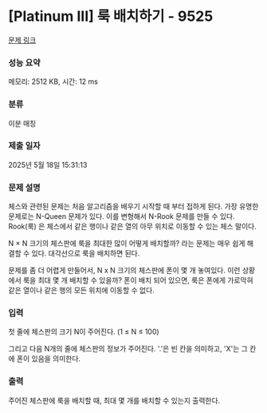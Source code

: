 # [Platinum III] 룩 배치하기 - 9525 

[문제 링크](https://www.acmicpc.net/problem/9525) 

### 성능 요약

메모리: 2512 KB, 시간: 12 ms

### 분류

이분 매칭

### 제출 일자

2025년 5월 18일 15:31:13

### 문제 설명

<p>체스와 관련된 문제는 처음 알고리즘을 배우기 시작할 때 부터 접하게 된다. 가장 유명한 문제로는 N-Queen 문제가 있다. 이를 변형해서 N-Rook 문제를 만들 수 있다. Rook(룩) 은 체스에서 같은 행이나 같은 열의 아무 위치로 이동할 수 있는 체스 말이다.</p>

<p>N × N 크기의 체스판에 룩을 최대한 많이 어떻게 배치할까? 라는 문제는 매우 쉽게 해결할 수 있다. 대각선으로 룩을 배치하면 된다.</p>

<p>문제를 좀 더 어렵게 만들어서, N x N 크기의 체스판에 폰이 몇 개 놓여있다. 이런 상황에서 룩을 최대 몇 개 배치할 수 있을까? 폰이 배치 되어 있으면, 룩은 폰에게 가로막혀 같은 열이나 같은 행의 모든 위치에 이동할 수 없다.</p>

### 입력 

 <p>첫 줄에 체스판의 크기 N이 주어진다. (1 ≤ N ≤ 100)</p>

<p>그리고 다음 N개의 줄에 체스판의 정보가 주어진다. '.'은 빈 칸을 의미하고, 'X'는 그 칸에 폰이 있음을 의미한다.</p>

### 출력 

 <p>주어진 체스판에 룩을 배치할 때, 최대 몇 개를 배치할 수 있는지 출력한다.</p>

